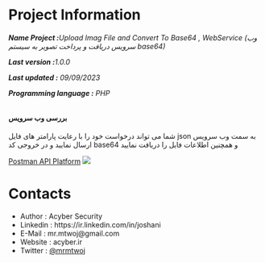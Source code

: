 # Project Information
<p><b><h6>Name Project :</b>Upload Imag File and Convert To Base64 , WebService (وب سرویس دریافت و پرداخت تصویر به سیستم base64)</p>
<p><b>Last version  :</b>1.0.0</p>
<p><b>Last updated :</b> 09/09/2023</p>
<p><b>Programming language :</b> PHP</p>
<h4>بررسی وب سرویس</h4>
<p>شما می تواند درخواست خود را با رعایت پارامتر های فایل json به سمت وب سرویس ارسال نمایید و در خروجی کد base64 و همچنین اطلاعات فایل را دریافت نمایید</p>
<a href="https://postman.com">Postman API Platform</a>

<img src="https://gcdnb.pbrd.co/images/bpJLElYNdiCX.png">

  
# Contacts
<ul>
<li>   Author      :   Acyber Security
<li>   Linkedin    :   https://ir.linkedin.com/in/joshani
<li>   E-Mail      :   mr.mtwoj@gmail.com
<li>   Website     :   acyber.ir
<li>   Twitter     :   <a href="https://twitter.com/MrMtwoj">@mrmtwoj</a>
</ul>
